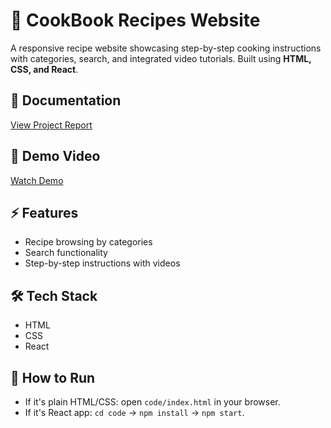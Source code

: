 # 🍴 CookBook Recipes Website

A responsive recipe website showcasing step-by-step cooking instructions with categories, search, and integrated video tutorials. Built using **HTML, CSS, and React**.

## 📖 Documentation
[View Project Report](cookbook.pdf)

## 🎥 Demo Video
[Watch Demo](CookBook.mp4)

## ⚡ Features
- Recipe browsing by categories
- Search functionality
- Step-by-step instructions with videos

## 🛠️ Tech Stack
- HTML
- CSS
- React

## 🚀 How to Run
- If it's plain HTML/CSS: open `code/index.html` in your browser.
- If it's React app: `cd code` → `npm install` → `npm start`.

